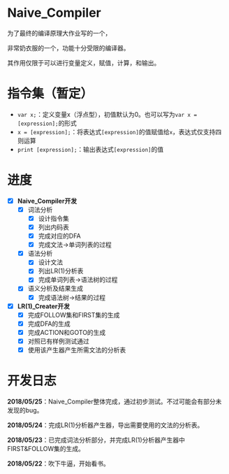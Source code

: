 # Naive_Compiler

为了最终的编译原理大作业写的一个，

非常奶衣服的一个，功能十分受限的编译器。

其作用仅限于可以进行变量定义，赋值，计算，和输出。

# 指令集（暂定）

+ ``var x;``：定义变量x（浮点型），初值默认为0。也可以写为``var x = [expression];``的形式
+ ``x = [expression];``：将表达式``[expression]``的值赋值给``x``，表达式仅支持四则运算
+ ``print [expression];``：输出表达式``[expression]``的值


# 进度

- [x] **Naive_Compiler开发**
    - [x] 词法分析
	    - [x] 设计指令集
		- [x] 列出内码表
		- [x] 完成对应的DFA
		- [x] 完成文法→单词列表的过程
	- [x] 语法分析
	    - [x] 设计文法
		- [x] 列出LR(1)分析表
		- [x] 完成单词列表→语法树的过程
	- [x] 语义分析及结果生成
	    - [x] 完成语法树→结果的过程

- [x] **LR(1)_Creater开发**
    - [x] 完成FOLLOW集和FIRST集的生成
	- [x] 完成DFA的生成
	- [x] 完成ACTION和GOTO的生成
	- [x] 对照已有样例测试通过
	- [x] 使用该产生器产生所需文法的分析表

# 开发日志

**2018/05/25**：Naive_Compiler整体完成，通过初步测试。不过可能会有部分未发现的bug。

**2018/05/24**：完成LR(1)分析器产生器，导出需要使用的文法的分析表。

**2018/05/23**：已完成词法分析部分，并完成LR(1)分析器产生器中FIRST&FOLLOW集的生成。

**2018/05/22**：吹下牛逼，开始看书。

